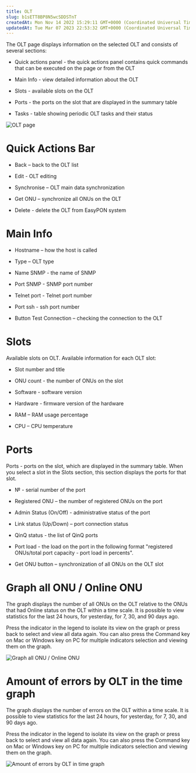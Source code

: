 ```yaml
---
title: OLT
slug: b1sETT8BP8N5wcSDDSTnT
createdAt: Mon Nov 14 2022 15:29:11 GMT+0000 (Coordinated Universal Time)
updatedAt: Tue Mar 07 2023 22:53:32 GMT+0000 (Coordinated Universal Time)
---
```


The OLT page displays information on the selected OLT and consists of several sections:

*   Quick actions panel - the quick actions panel contains quick commands that can be executed on the page or from the OLT

*   Main Info - view detailed information about the OLT

*   Slots - available slots on the OLT

*   Ports - the ports on the slot that are displayed in the summary table

*   Tasks - table showing periodic OLT tasks and their status

![OLT page](../../assets/UVSiAKo32h60hogplfM0X_image.png)

# Quick Actions Bar

*   Back – back to the OLT list

*   Edit - OLT editing

*   Synchronise – OLT main data synchronization

*   Get ONU – synchronize all ONUs on the OLT

*   Delete - delete the OLT from EasyPON system

# Main Info

*   Hostname – how the host is called

*   Type – OLT type

*   Name SNMP - the name of SNMP

*   Port SNMP - SNMP port number

*   Telnet port - Telnet port number

*   Port ssh - ssh port number

*   Button Test Connection – checking the connection to the OLT

# Slots

Available slots on OLT. Available information for each OLT slot:

*   Slot number and title

*   ONU count - the number of ONUs on the slot

*   Software - software version

*   Hardware - firmware version of the hardware

*   RAM – RAM usage percentage

*   CPU – CPU temperature

# Ports

Ports - ports on the slot, which are displayed in the summary table. When you select a slot in the Slots section, this section displays the ports for that slot.

*   № - serial number of the port

*   Registered ONU – the number of registered ONUs on the port

*   Admin Status (On/Off) - administrative status of the port

*   Link status (Up/Down) – port connection status

*   QinQ status - the list of QinQ ports

*   Port load - the load on the port in the following format "registered ONUs/total port capacity - port load in percents".

*   Get ONU button – synchronization of all ONUs on the OLT slot

# Graph all ONU / Online ONU

The graph displays the number of all ONUs on the OLT relative to the ONUs that had Online status on the OLT within a time scale. It is possible to view statistics for the last 24 hours, for yesterday, for 7, 30, and 90 days ago.

Press the indicator in the legend to isolate its view on the graph or press back to select and view all data again. You can also press the Command key on Mac or Windows key on PC for multiple indicators selection and viewing them on the graph.

![Graph all ONU / Online ONU](../../assets/JF2kp0HIq3RrcF0bmQKoI_image.png)

# Amount of errors by OLT in the time graph

The graph displays the number of errors on the OLT within a time scale. It is possible to view statistics for the last 24 hours, for yesterday, for 7, 30, and 90 days ago.

Press the indicator in the legend to isolate its view on the graph or press back to select and view all data again. You can also press the Command key on Mac or Windows key on PC for multiple indicators selection and viewing them on the graph.

![Amount of errors by OLT in time graph](../../assets/7oE5NXNEdAUS-J0VDtLmt_image.png)


